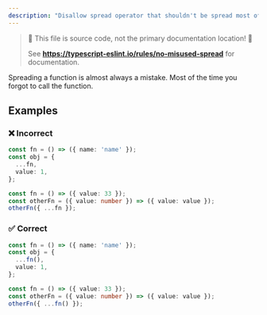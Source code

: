```yaml
---
description: "Disallow spread operator that shouldn't be spread most of the time."
---
```


> 🛑 This file is source code, not the primary documentation location! 🛑
>
> See **https://typescript-eslint.io/rules/no-misused-spread** for documentation.

Spreading a function is almost always a mistake. Most of the time you forgot to call the function.

## Examples

<!--tabs-->

### ❌ Incorrect

```ts
const fn = () => ({ name: 'name' });
const obj = {
  ...fn,
  value: 1,
};
```

```ts
const fn = () => ({ value: 33 });
const otherFn = ({ value: number }) => ({ value: value });
otherFn({ ...fn });
```

### ✅ Correct

```ts
const fn = () => ({ name: 'name' });
const obj = {
  ...fn(),
  value: 1,
};
```

```ts
const fn = () => ({ value: 33 });
const otherFn = ({ value: number }) => ({ value: value });
otherFn({ ...fn() });
```
